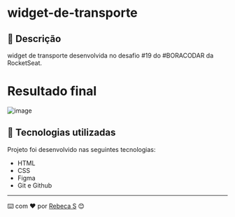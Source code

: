 # widget-de-transporte

## :memo: Descrição
widget de transporte desenvolvida no desafio #19 do #BORACODAR da RocketSeat.

# Resultado final
![image](https://github.com/rebecasantana/widget-de-transporte/assets/96356018/97aa9956-1b90-49f9-9b2a-882887ea1bb6)

## :wrench: Tecnologias utilizadas 
Projeto foi desenvolvido nas seguintes tecnologias: 
* HTML
* CSS
* Figma
* Git e Github

---
⌨️ com ❤️ por [Rebeca S](https://github.com/rebecasantana) 😊
